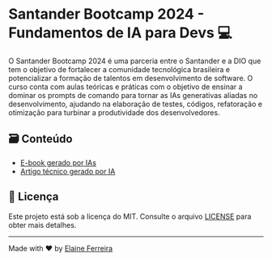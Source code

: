 # Santander Bootcamp 2024 - Fundamentos de IA para Devs 💻

O Santander Bootcamp 2024 é uma parceria entre o Santander e a DIO que tem o objetivo de fortalecer a comunidade tecnológica brasileira e potencializar a formação de talentos em desenvolvimento de software. O curso conta com aulas teóricas e práticas com o objetivo de ensinar a dominar os prompts de comando para tornar as IAs generativas aliadas no desenvolvimento, ajudando na elaboração de testes, códigos, refatoração e otimização para turbinar a produtividade dos desenvolvedores.

## 🗃️ Conteúdo

- [E-book gerado por IAs](ebook-gerado-por-IA/README.md)
- [Artigo técnico gerado por IA](artigo-gerado-por-IA/README.md)

## 📄 Licença

Este projeto está sob a licença do MIT. Consulte o arquivo [LICENSE](/LICENCE) para obter mais detalhes.

---

Made with ❤️ by [Elaine Ferreira](https://github.com/elainefs)
